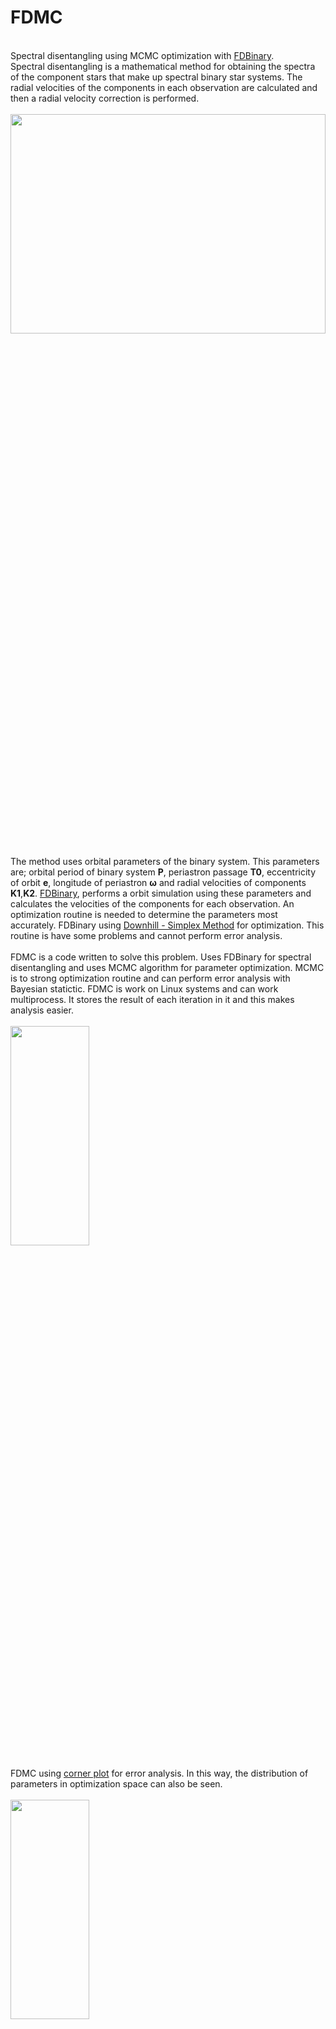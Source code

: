 
# FDMC
\
Spectral disentangling using MCMC optimization with [FDBinary](http://sail.zpf.fer.hr/fdbinary/).\
Spectral disentangling is a mathematical method for obtaining the spectra of the component stars that make up spectral binary star systems. The radial velocities of the components in each observation are calculated and then a radial velocity correction is performed.
\
\
<img src="https://user-images.githubusercontent.com/100410767/210520020-534ed809-8a1a-4497-b97f-d0d423e4f134.jpg" width=100% height=30%>
\
\
The method uses orbital parameters of the binary system. This parameters are; orbital period of binary system **P**, periastron passage **T0**, eccentricity of orbit **e**, longitude of periastron **ω** and radial velocities of components **K1**,**K2**. [FDBinary](http://sail.zpf.fer.hr/fdbinary/), performs a orbit simulation using these parameters and calculates the velocities of the components for each observation. An optimization routine is needed to determine the parameters most accurately. FDBinary using [Downhill - Simplex Method](https://people.duke.edu/~hpgavin/cee201/Nelder+Mead-ComputerJournal-1965.pdf) for optimization. This routine is have some problems and cannot perform error analysis.
\
\
FDMC is a code written to solve this problem. Uses FDBinary for spectral disentangling and uses MCMC algorithm for parameter optimization. MCMC is to strong optimization routine and can perform error analysis with Bayesian statictic. FDMC is work on Linux systems and can work multiprocess. It stores the result of each iteration in it and this makes analysis easier.
\
\
<img src="https://user-images.githubusercontent.com/100410767/210525842-7b45f3bb-4fc3-409d-ab2e-5cdee141a605.jpg" width=50% height=30%>
\
\
FDMC using [corner plot](https://www.researchgate.net/publication/303872046_cornerpy_Scatterplot_matrices_in_Python/fulltext/5a2cd23ba6fdccfbbf8746e5/cornerpy-Scatterplot-matrices-in-Python.pdf) for error analysis. In this way, the distribution of parameters in optimization space can also be seen.
\
\
<img src="https://user-images.githubusercontent.com/100410767/210513229-29fd33d4-1df2-4ecf-92f8-ac1ba2cf9192.jpg" width=50% height=30%>
